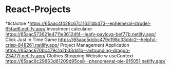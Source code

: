 # React-Projects
*tictactoe
*https://65aac4f428c67c11621db473--ephemeral-strudel-65fad6.netlify.app/
investment calculator
https://65aac573621e4711e36124f4--leafy-pavlova-bef77b.netlify.app/
Click Just In Time Game
https://65aac5dcbc479c198c33ddc2--helpful-crisp-848261.netlify.app/
Project Management Application
https://65aac670bc479c1a2b33dd1b--astounding-dragon-23477f.netlify.app/
Clothes Shopping Website w useContext
https://65aac6c29663d61209d95ce8--phenomenal-pie-915051.netlify.app/

